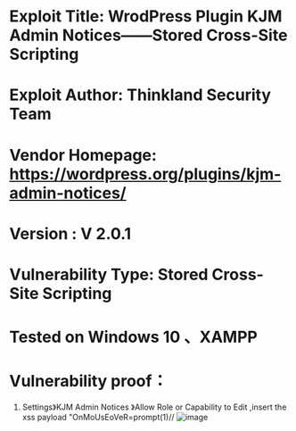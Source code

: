 # Exploit Title: WrodPress Plugin KJM Admin Notices——Stored Cross-Site Scripting
# Exploit Author: Thinkland Security Team
# Vendor Homepage: https://wordpress.org/plugins/kjm-admin-notices/
# Version :  V 2.0.1
# Vulnerability Type: Stored Cross-Site Scripting
# Tested on Windows 10 、XAMPP
# Vulnerability proof：  
1. Settings》KJM Admin Notices 》Allow Role or Capability to Edit ,insert the xss payload "OnMoUsEoVeR=prompt(1)//
![image]()  